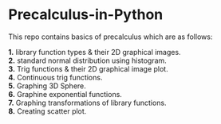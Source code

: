 # Precalculus-in-Python
This repo contains basics of precalculus which are as follows:

**1.** library function types & their 2D graphical images.<br>
**2.** standard normal distribution using histogram.<br>
**3.** Trig functions & their 2D graphical image plot.<br>
**4.** Continuous trig functions.<br>
**5.** Graphing 3D Sphere.<br>
**6.** Graphine exponential functions.<br>
**7.** Graphing transformations of library functions.<br>
**8.** Creating scatter plot.<br>
